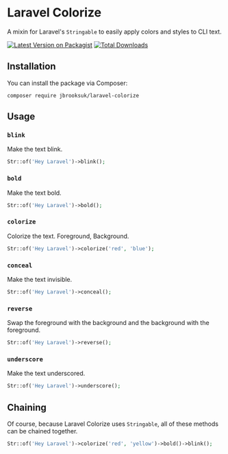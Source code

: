 # Laravel Colorize

A mixin for Laravel's `Stringable` to easily apply colors and styles to CLI text.

[![Latest Version on Packagist](https://img.shields.io/packagist/v/jbrooksuk/laravel-colorize?style=flat-square)](https://packagist.org/packages/jbrooksuk/laravel-colorize)
[![Total Downloads](https://img.shields.io/packagist/dt/jbrooksuk/laravel-colorize?style=flat-square)](https://packagist.org/packages/jbrooksuk/laravel-colorize)

## Installation

You can install the package via Composer:

```
composer require jbrooksuk/laravel-colorize
```

## Usage

### `blink`

Make the text blink.

```php
Str::of('Hey Laravel')->blink();
```

### `bold`

Make the text bold.

```php
Str::of('Hey Laravel')->bold();
```

### `colorize`

Colorize the text. Foreground, Background.

```php
Str::of('Hey Laravel')->colorize('red', 'blue');
```

### `conceal`

Make the text invisible.

```php
Str::of('Hey Laravel')->conceal();
```

### `reverse`

Swap the foreground with the background and the background with the foreground.

```php
Str::of('Hey Laravel')->reverse();
```

### `underscore`

Make the text underscored.

```php
Str::of('Hey Laravel')->underscore();
```

## Chaining

Of course, because Laravel Colorize uses `Stringable`, all of these methods can be chained together. 

```php
Str::of('Hey Laravel')->colorize('red', 'yellow')->bold()->blink();
```
